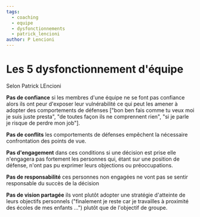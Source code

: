 ```yaml
---
tags:
  - coaching
  - equipe
  - dysfonctionnements
  - patrick_lencioni
author: P Lencioni
---
```

# Les 5 dysfonctionnement d'équipe

Selon Patrick LEncioni

**Pas de confiance**
si les membres d'une équipe ne se font pas confiance alors ils ont peur d'exposer leur vulnérabilité ce qui peut les amener à adopter des comportements de défenses ["bon ben fais comme tu veux moi je suis juste presta", "de toutes façon ils ne comprennent rien", "si je parle je risque de perdre mon job"].

**Pas de conflits**
les comportements de défenses empêchent la nécessaire confrontation des points de vue.

**Pas d'engagement**
dans ces conditions si une décision est prise elle n'engagera pas fortement les personnes qui, étant sur une position de défense, n'ont pas pu exprimer leurs objections ou préoccupations.

**Pas de responsabilité**
ces personnes non engagées ne vont pas se sentir responsable du succès de la décision

**Pas de vision partagée**
ils vont plutôt adopter une stratégie d'atteinte de leurs objectifs personnels ("finalement je reste car je travailles à proximité des écoles de mes enfants ...") plutôt que de l'objectif de groupe.

